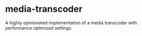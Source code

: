 # media-transcoder
A highly opinionated implementation of a media transcoder with performance optimized settings.
